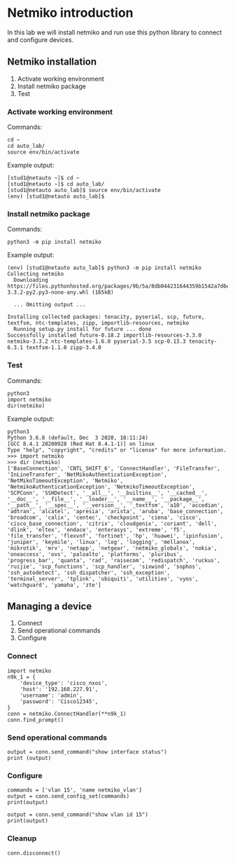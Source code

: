 # Netmiko introduction

In this lab we will install netmiko and run use this python library to connect and configure devices.

## Netmiko installation

1. Activate working environment
2. Install netmiko package
3. Test

### Activate working environment
Commands:
```
cd ~
cd auto_lab/
source env/bin/activate
```
Example output:
```
[stud1@netauto ~]$ cd ~
[stud1@netauto ~]$ cd auto_lab/
[stud1@netauto auto_lab]$ source env/bin/activate
(env) [stud1@netauto auto_lab]$
```

### Install netmiko package
Commands:
```
python3 -m pip install netmiko
```

Example output:
```
(env) [stud1@netauto auto_lab]$ python3 -m pip install netmiko
Collecting netmiko
  Downloading https://files.pythonhosted.org/packages/9b/5a/8db044231644359b1542a7d6e423aed7c925e62021c19d3f23256c3567cb/netmiko-3.3.2-py2.py3-none-any.whl (165kB)

  ... Omitting output ...

Installing collected packages: tenacity, pyserial, scp, future, textfsm, ntc-templates, zipp, importlib-resources, netmiko
  Running setup.py install for future ... done
Successfully installed future-0.18.2 importlib-resources-3.3.0 netmiko-3.3.2 ntc-templates-1.6.0 pyserial-3.5 scp-0.13.3 tenacity-6.3.1 textfsm-1.1.0 zipp-3.4.0
```

### Test

Commands:
```
python3
import netmiko
dir(netmiko)
```

Example output:
```
python3
Python 3.6.8 (default, Dec  3 2020, 18:11:24) 
[GCC 8.4.1 20200928 (Red Hat 8.4.1-1)] on linux
Type "help", "copyright", "credits" or "license" for more information.
>>> import netmiko
>>> dir (netmiko)
['BaseConnection', 'CNTL_SHIFT_6', 'ConnectHandler', 'FileTransfer', 'InLineTransfer', 'NetMikoAuthenticationException', 'NetMikoTimeoutException', 'Netmiko', 'NetmikoAuthenticationException', 'NetmikoTimeoutException', 'SCPConn', 'SSHDetect', '__all__', '__builtins__', '__cached__', '__doc__', '__file__', '__loader__', '__name__', '__package__', '__path__', '__spec__', '__version__', '_textfsm', 'a10', 'accedian', 'adtran', 'alcatel', 'apresia', 'arista', 'aruba', 'base_connection', 'broadcom', 'calix', 'centec', 'checkpoint', 'ciena', 'cisco', 'cisco_base_connection', 'citrix', 'cloudgenix', 'coriant', 'dell', 'dlink', 'eltex', 'endace', 'enterasys', 'extreme', 'f5', 'file_transfer', 'flexvnf', 'fortinet', 'hp', 'huawei', 'ipinfusion', 'juniper', 'keymile', 'linux', 'log', 'logging', 'mellanox', 'mikrotik', 'mrv', 'netapp', 'netgear', 'netmiko_globals', 'nokia', 'oneaccess', 'ovs', 'paloalto', 'platforms', 'pluribus', 'progress_bar', 'quanta', 'rad', 'raisecom', 'redispatch', 'ruckus', 'ruijie', 'scp_functions', 'scp_handler', 'sixwind', 'sophos', 'ssh_autodetect', 'ssh_dispatcher', 'ssh_exception', 'terminal_server', 'tplink', 'ubiquiti', 'utilities', 'vyos', 'watchguard', 'yamaha', 'zte']
```

## Managing a device

1. Connect
2. Send operational commands
3. Configure

### Connect
```
import netmiko
n9k_1 = { 
    'device_type': 'cisco_nxos', 
    'host': '192.168.227.91', 
    'username': 'admin', 
    'password': 'Cisco12345', 
}
conn = netmiko.ConnectHandler(**n9k_1)
conn.find_prompt()

```

### Send operational commands
```
output = conn.send_command("show interface status")
print (output)
```

### Configure

```
commands = ['vlan 15', 'name netmiko_vlan']
output = conn.send_config_set(commands)
print(output)

output = conn.send_command("show vlan id 15")
print(output)
```

### Cleanup
```
conn.disconnect()
```
